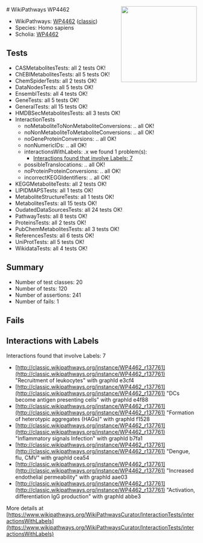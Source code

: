 <img style="float: right; width: 200px" src="https://upload.wikimedia.org/wikipedia/commons/thumb/8/83/Wplogo_with_text_500.png/640px-Wplogo_with_text_500.png" />
# WikiPathways WP4462

* WikiPathways: [WP4462](https://wikipathways.org/pathways/WP4462) ([classic](https://classic.wikipathways.org/instance/WP4462))
* Species: Homo sapiens
* Scholia: [WP4462](https://scholia.toolforge.org/wikipathways/WP4462)
## Tests
* CASMetabolitesTests: all 2 tests OK!
* ChEBIMetabolitesTests: all 5 tests OK!
* ChemSpiderTests: all 2 tests OK!
* DataNodesTests: all 5 tests OK!
* EnsemblTests: all 4 tests OK!
* GeneTests: all 5 tests OK!
* GeneralTests: all 15 tests OK!
* HMDBSecMetabolitesTests: all 3 tests OK!
* InteractionTests
    * noMetaboliteToNonMetaboliteConversions: .. all OK!
    * noNonMetaboliteToMetaboliteConversions: .. all OK!
    * noGeneProteinConversions: .. all OK!
    * nonNumericIDs: .. all OK!
    * interactionsWithLabels: .x we found 1 problem(s):
        * [Interactions found that involve Labels: 7](#630d267e)
    * possibleTranslocations: .. all OK!
    * noProteinProteinConversions: .. all OK!
    * incorrectKEGGIdentifiers: .. all OK!
* KEGGMetaboliteTests: all 2 tests OK!
* LIPIDMAPSTests: all 1 tests OK!
* MetaboliteStructureTests: all 1 tests OK!
* MetabolitesTests: all 15 tests OK!
* OudatedDataSourcesTests: all 24 tests OK!
* PathwayTests: all 8 tests OK!
* ProteinsTests: all 2 tests OK!
* PubChemMetabolitesTests: all 3 tests OK!
* ReferencesTests: all 6 tests OK!
* UniProtTests: all 5 tests OK!
* WikidataTests: all 4 tests OK!


## Summary

* Number of test classes: 20
* Number of tests: 120
* Number of assertions: 241
* Number of fails: 1

## Fails

<a name="630d267e" />

## Interactions with Labels

Interactions found that involve Labels: 7

* [http://classic.wikipathways.org/instance/WP4462_r137761](http://classic.wikipathways.org/instance/WP4462_r137761) "Recruitment of 
leukocytes" with graphId e3cf4
* [http://classic.wikipathways.org/instance/WP4462_r137761](http://classic.wikipathways.org/instance/WP4462_r137761) "DCs become 
antigen presenting cells" with graphId e4f88
* [http://classic.wikipathways.org/instance/WP4462_r137761](http://classic.wikipathways.org/instance/WP4462_r137761) "Formation of 
heterotypic aggregates (HAGs)" with graphId f1528
* [http://classic.wikipathways.org/instance/WP4462_r137761](http://classic.wikipathways.org/instance/WP4462_r137761) "Inflammatory signals
Infection" with graphId b7fa1
* [http://classic.wikipathways.org/instance/WP4462_r137761](http://classic.wikipathways.org/instance/WP4462_r137761) "Dengue, flu, CMV" with graphId cea54
* [http://classic.wikipathways.org/instance/WP4462_r137761](http://classic.wikipathways.org/instance/WP4462_r137761) "Increased 
endothelial
permeability" with graphId aae03
* [http://classic.wikipathways.org/instance/WP4462_r137761](http://classic.wikipathways.org/instance/WP4462_r137761) "Activation, differentiation
IgG production" with graphId abbe3


More details at [https://www.wikipathways.org/WikiPathwaysCurator/InteractionTests/interactionsWithLabels](https://www.wikipathways.org/WikiPathwaysCurator/InteractionTests/interactionsWithLabels)

